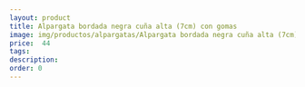 ```yaml
---
layout: product
title: Alpargata bordada negra cuña alta (7cm) con gomas 
image: img/productos/alpargatas/Alpargata bordada negra cuña alta (7cm) con gomas = 44.webp
price:  44
tags: 
description: 
order: 0
---
```

